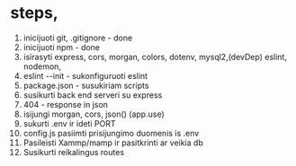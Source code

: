 # steps,

1. inicijuoti git, .gitignore - done
2. inicijuoti npm - done
3. isirasyti express, cors, morgan, colors, dotenv, mysql2,(devDep) eslint, nodemon,
4. eslint --init - sukonfiguruoti eslint
5. package.json - susukiriam scripts
6. susikurti back end serveri su express
7. 404 - response in json
8. isijungi morgan, cors, json() (app.use)
9. sukurti .env ir ideti PORT
10. config.js pasiimti prisijungimo duomenis is .env
11. Pasileisti Xammp/mamp ir pasitkrinti ar veikia db
12. Susikurti reikalingus routes
